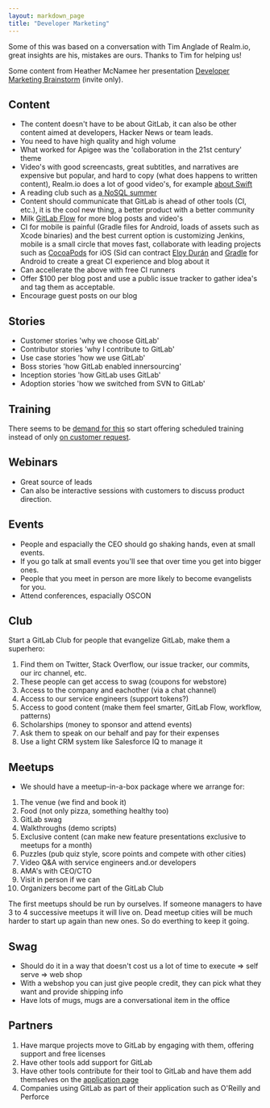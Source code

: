 ```yaml
---
layout: markdown_page
title: "Developer Marketing"
---
```


Some of this was based on a conversation with Tim Anglade of Realm.io, great insights are his, mistakes are ours. Thanks to Tim for helping us!

Some content from Heather McNamee her presentation [Developer Marketing Brainstorm](https://docs.google.com/document/d/1gCOSWFysoEfYbnAQcqteWjQYQzzphW0Gd0XRcTXYHVw/edit#) (invite only).

## Content

* The content doesn't have to be about GitLab, it can also be other content aimed at developers, Hacker News or team leads.
* You need to have high quality and high volume
* What worked for Apigee was the 'collaboration in the 21st century' theme
* Video's with good screencasts, great subtitles, and narratives are expensive but popular, and hard to copy (what does happens to written content), Realm.io does a lot of good video's, for example [about Swift](https://realm.io/news/top-5-swift-videos-of-2014/)
* A reading club such as [a NoSQL summer](http://nosqlsummer.org/)
* Content should communicate that GitLab is ahead of other tools (CI, etc.), it is the cool new thing, a better product with a better community
* Milk [GitLab Flow](http://doc.gitlab.com/ee/workflow/gitlab_flow.html) for more blog posts and video's
* CI for mobile is painful (Gradle files for Android, loads of assets such as Xcode binaries) and the best current option is customizing Jenkins, mobile is a small circle that moves fast, collaborate with leading projects such as [CocoaPods](https://cocoapods.org/) for iOS (Sid can contract [Eloy Durán](https://twitter.com/alloy) and [Gradle](https://gradle.org/) for Android to create a great CI experience and blog about it
* Can accellerate the above with free CI runners
* Offer $100 per blog post and use a public issue tracker to gather idea's and tag them as acceptable.
* Encourage guest posts on our blog

## Stories

* Customer stories 'why we choose GitLab'
* Contributor stories 'why I contribute to GitLab'
* Use case stories 'how we use GitLab'
* Boss stories 'how GitLab enabled innersourcing'
* Inception stories 'how GitLab uses GitLab'
* Adoption stories 'how we switched from SVN to GitLab'

## Training

There seems to be [demand for this](https://www.theknowledgeacademy.com/sc/courses/source-code-software-training/gitlab-software-training/victoria/) so start offering scheduled training instead of only [on customer request](https://about.gitlab.com/training/).

## Webinars

* Great source of leads
* Can also be interactive sessions with customers to discuss product direction.

## Events

* People and espacially the CEO should go shaking hands, even at small events.
* If you go talk at small events you'll see that over time you get into bigger ones.
* People that you meet in person are more likely to become evangelists for you.
* Attend conferences, espacially OSCON

## Club

Start a GitLab Club for people that evangelize GitLab, make them a superhero:

1. Find them on Twitter, Stack Overflow, our issue tracker, our commits, our irc channel, etc.
1. These people can get access to swag (coupons for webstore)
1. Access to the company and eachother (via a chat channel)
1. Access to our service engineers (support tokens?)
1. Access to good content (make them feel smarter, GitLab Flow, workflow, patterns)
1. Scholarships (money to sponsor and attend events)
1. Ask them to speak on our behalf and pay for their expenses
1. Use a light CRM system like Salesforce IQ to manage it

## Meetups

* We should have a meetup-in-a-box package where we arrange for:

1. The venue (we find and book it)
1. Food (not only pizza, something healthy too)
1. GitLab swag
1. Walkthroughs (demo scripts)
1. Exclusive content (can make new feature presentations exclusive to meetups for a month)
1. Puzzles (pub quiz style, score points and compete with other cities)
1. Video Q&A with service engineers and.or developers
1. AMA's with CEO/CTO
1. Visit in person if we can
1. Organizers become part of the GitLab Club

The first meetups should be run by ourselves.
If someone managers to have 3 to 4 successive meetups it will live on.
Dead meetup cities will be much harder to start up again than new ones.
So do everthing to keep it going.

## Swag

* Should do it in a way that doesn't cost us a lot of time to execute => self serve => web shop
* With a webshop you can just give people credit, they can pick what they want and provide shipping info
* Have lots of mugs, mugs are a conversational item in the office

## Partners

1. Have marque projects move to GitLab by engaging with them, offering support and free licenses
1. Have other tools add support for GitLab
1. Have other tools contribute for their tool to GitLab and have them add themselves on the [application page](https://about.gitlab.com/applications/)
1. Companies using GitLab as part of their application such as O'Reilly and Perforce

